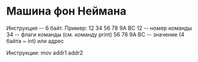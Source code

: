 # Машина фон Неймана

Инструкция -- 6 байт.
Пример: 12 34 56 78 9A BC
12 -- номер команды
34 -- флаги команды (см. команду print)
56 78 9A BC -- значение (4 байта ~ int) или адрес

Инструкции:
mov addr1 addr2

